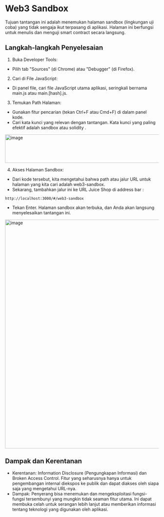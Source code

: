 # Web3 Sandbox

Tujuan tantangan ini adalah menemukan halaman sandbox (lingkungan uji coba) yang tidak sengaja ikut terpasang di aplikasi. Halaman ini berfungsi untuk menulis dan menguji smart contract secara langsung.

## Langkah-langkah Penyelesaian

1. Buka Developer Tools:
  - Pilih tab "Sources" (di Chrome) atau "Debugger" (di Firefox).
2. Cari di File JavaScript:
  - Di panel file, cari file JavaScript utama aplikasi, seringkali bernama main.js atau main.[hash].js.
3. Temukan Path Halaman:
  - Gunakan fitur pencarian (tekan Ctrl+F atau Cmd+F) di dalam panel kode.
  - Cari kata kunci yang relevan dengan tantangan. Kata kunci yang paling efektif adalah sandbox atau solidity .

<img width="555" height="93" alt="image" src="https://github.com/user-attachments/assets/ce83e344-da1a-4c22-9a80-52fff6cf4e2d" />

4. Akses Halaman Sandbox:
  - Dari kode tersebut, kita mengetahui bahwa path atau jalur URL untuk halaman yang kita cari adalah web3-sandbox.
  - Sekarang, tambahkan jalur ini ke URL Juice Shop di address bar :
```
http://localhost:3000/#/web3-sandbox
```
  - Tekan Enter. Halaman sandbox akan terbuka, dan Anda akan langsung menyelesaikan tantangan ini.

<img width="1497" height="750" alt="image" src="https://github.com/user-attachments/assets/0bf51bca-1734-4c2f-a08e-12c9f529fa2c" />

## Dampak dan Kerentanan
- Kerentanan: Information Disclosure (Pengungkapan Informasi) dan Broken Access Control. Fitur yang seharusnya hanya untuk pengembangan internal diekspos ke publik dan dapat diakses oleh siapa saja yang mengetahui URL-nya.
- Dampak: Penyerang bisa menemukan dan mengeksploitasi fungsi-fungsi tersembunyi yang mungkin tidak seaman fitur utama. Ini dapat membuka celah untuk serangan lebih lanjut atau memberikan informasi tentang teknologi yang digunakan oleh aplikasi.
